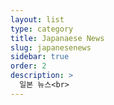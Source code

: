 ```yaml
---
layout: list
type: category
title: Japanaese News
slug: japanesenews
sidebar: true
order: 2
description: >
  일본 뉴스<br>
---
```

